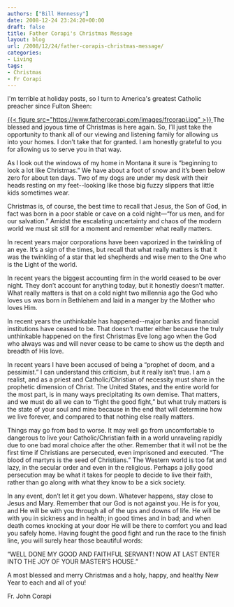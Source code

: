 ```yaml
---
authors: ["Bill Hennessy"]
date: 2008-12-24 23:24:20+00:00
draft: false
title: Father Corapi's Christmas Message
layout: blog
url: /2008/12/24/father-corapis-christmas-message/
categories:
- Living
tags:
- Christmas
- Fr Corapi
---
```


I'm terrible at holiday posts, so I turn to America's greatest Catholic preacher since Fulton Sheen:

[{{< figure src="https://www.fathercorapi.com/images/frcorapi.jpg" >}}
](https://www.fathercorapi.com)The blessed and joyous time of Christmas is here again. So, I’ll just take the opportunity to thank all of our viewing and listening family for allowing us into your homes. I don’t take that for granted. I am honestly grateful to you for allowing us to serve you in that way.

As I look out the windows of my home in Montana it sure is “beginning to look a lot like Christmas.” We have about a foot of snow and it’s been below zero for about ten days. Two of my dogs are under my desk with their heads resting on my feet--looking like those big fuzzy slippers that little kids sometimes wear.

Christmas is, of course, the best time to recall that Jesus, the Son of God, in fact was born in a poor stable or cave on a cold night—“for us men, and for our salvation.” Amidst the escalating uncertainty and chaos of the modern world we must sit still for a moment and remember what really matters.

In recent years major corporations have been vaporized in the twinkling of an eye. It’s a sign of the times, but recall that what really matters is that it was the twinkling of a star that led shepherds and wise men to the One who is the Light of the world.

In recent years the biggest accounting firm in the world ceased to be over night. They don’t account for anything today, but it honestly doesn’t matter. What really matters is that on a cold night two millennia ago the God who loves us was born in Bethlehem and laid in a manger by the Mother who loves Him.

In recent years the unthinkable has happened--major banks and financial institutions have ceased to be. That doesn’t matter either because the truly unthinkable happened on the first Christmas Eve long ago when the God who always was and will never cease to be came to show us the depth and breadth of His love.

In recent years I have been accused of being a “prophet of doom, and a pessimist.” I can understand this criticism, but it really isn’t true. I am a realist, and as a priest and Catholic/Christian of necessity must share in the prophetic dimension of Christ. The United States, and the entire world for the most part, is in many ways precipitating its own demise. That matters, and we must do all we can to “fight the good fight,” but what truly matters is the state of your soul and mine because in the end that will determine how we live forever, and compared to that nothing else really matters.

Things may go from bad to worse. It may well go from uncomfortable to dangerous to live your Catholic/Christian faith in a world unraveling rapidly due to one bad moral choice after the other. Remember that it will not be the first time if Christians are persecuted, even imprisoned and executed. “The blood of martyrs is the seed of Christians.” The Western world is too fat and lazy, in the secular order and even in the religious. Perhaps a jolly good persecution may be what it takes for people to decide to live their faith, rather than go along with what they know to be a sick society.

In any event, don’t let it get you down. Whatever happens, stay close to Jesus and Mary. Remember that our God is not against you. He is for you, and He will be with you through all of the ups and downs of life. He will be with you in sickness and in health; in good times and in bad; and when death comes knocking at your door He will be there to comfort you and lead you safely home. Having fought the good fight and run the race to the finish line, you will surely hear those beautiful words:

“WELL DONE MY GOOD AND FAITHFUL SERVANT! NOW AT LAST ENTER INTO THE JOY OF YOUR MASTER’S HOUSE.”

A most blessed and merry Christmas and a holy, happy, and healthy New Year to each and all of you!

Fr. John Corapi
